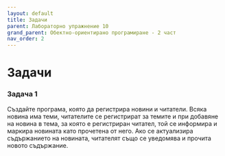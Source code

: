 ```yaml
---
layout: default
title: Задачи
parent: Лабораторно упражнение 10
grand_parent: Обектно-ориентирано програмиране - 2 част
nav_order: 2
---
```


# Задачи

### Задача 1

Създайте програма, която да регистрира новини и читатели. Всяка новина има теми, читателите се регистрират за темите и при добавяне на новина в тема, за която е регистриран читател, той се информира и маркира новината като прочетена от него. Ако се актуализира съдържанието на новината, читателят също се уведомява и прочита новото съдържание.

